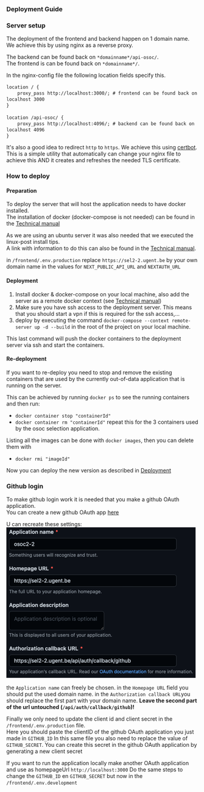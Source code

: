 ### Deployment Guide

### Server setup
The deployment of the frontend and backend happen on 1 domain name.  
We achieve this by using nginx as a reverse proxy.

The backend can be found back on `*domainname*/api-osoc/`.  
The frontend is can be found back on `*domainname*/`.

In the nginx-config file the following location fields specify this.

```
location / {
    proxy_pass http://localhost:3000/; # frontend can be found back on localhost 3000
}

location /api-osoc/ {
    proxy_pass http://localhost:4096/; # backend can be found back on localhost 4096
}
```

It's also a good idea to redirect `http` to `https`. We achieve this using [certbot](https://certbot.eff.org).  
This is a simple utility that automatically can change your nginx file to achieve this AND it creates and refreshes the needed TLS certificate.

### How to deploy

#### Preparation
To deploy the server that will host the application needs to have docker installed.  
The installation of docker (docker-compose is not needed) can be found in the [Technical manual](/docs/technicalManual.md)

As we are using an ubuntu server it was also needed that we executed the linux-post install tips.  
A link with information to do this can also be found in the [Technical manual](/docs/technicalManual.md).

in `/frontend/.env.production` replace `https://sel2-2.ugent.be` by your own domain name in the values for `NEXT_PUBLIC_API_URL` and `NEXTAUTH_URL`
#### Deployment
<a name="deployment"></a>
1. Install docker & docker-compose on your local machine, also add the server as a remote docker context (see [Technical manual](/docs/technicalManual.md))
2. Make sure you have ssh access to the deployment server. This means that you should start a vpn if this is required for the ssh access,...
3. deploy by executing the command `docker-compose --context remote-server up -d --build` in the root of the project on your local machine.

This last command will push the docker containers to the deployment server via ssh and start the containers.

#### Re-deployment
If you want to re-deploy you need to stop and remove the existing containers that are used by the currently out-of-data application that is running on the server.

This can be achieved by running `docker ps` to see the running containers and then run:
- `docker container stop "containerId"`
- `docker container rm "containerId"`
repeat this for the 3 containers used by the osoc selection application.

Listing all the images can be done with `docker images`, then you can delete them with
- `docker rmi "imageId"`

Now you can deploy the new version as described in [Deployment](#deployment)

### Github login
To make github login work it is needed that you make a github OAuth application.  
You can create a new github OAuth app [here](https://github.com/settings/developers)

U can recreate these settings:  
![img.png](githubOath.png)

the `Application name` can freely be chosen.
in the `Homepage URL` field you should put the used domain name.
in the `Authorization callback URL`you should replace the first part with your domain name. **Leave the second part of the url untouched (`/api/auth/callback/github`)!**

Finally we only need to update the client id and client secret in the `/frontend/.env.production` file.  
Here you should paste the clientID of the github OAuth application you just made in `GITHUB_ID`
In this same file you also need to replace the value of `GITHUB_SECRET`. You can create this secret in the github OAuth application by generating a new client secret

If you want to run the application locally make another OAuth application and use as homepageUrl `http://localhost:3000`
Do the same steps to change the `GITHUB_ID` en `GITHUB_SECRET` but now in the `/frontend/.env.development`